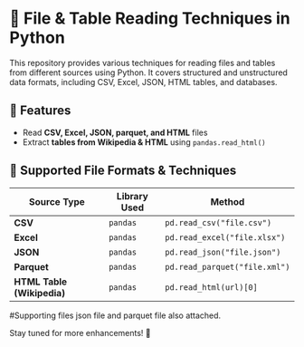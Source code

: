 # 📖 File & Table Reading Techniques in Python

This repository provides various techniques for reading files and tables from different sources using Python. It covers structured and unstructured data formats, including CSV, Excel, JSON, HTML tables, and databases.

## 🚀 Features
- Read **CSV, Excel, JSON, parquet, and HTML** files
- Extract **tables from Wikipedia & HTML** using `pandas.read_html()`

## 📂 Supported File Formats & Techniques
| Source Type | Library Used | Method |
|-------------|-------------|--------------------------|
| **CSV** | `pandas` | `pd.read_csv("file.csv")` |
| **Excel** | `pandas` | `pd.read_excel("file.xlsx")` |
| **JSON** | `pandas` | `pd.read_json("file.json")` |
| **Parquet** | `pandas` | `pd.read_parquet("file.xml")` |
| **HTML Table (Wikipedia)** | `pandas` | `pd.read_html(url)[0]` |

#Supporting files json file and parquet file also attached.

Stay tuned for more enhancements! 🚀

